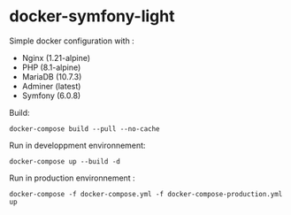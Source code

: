 # docker-symfony-light

Simple docker configuration with :
- Nginx (1.21-alpine)
- PHP (8.1-alpine)
- MariaDB (10.7.3)
- Adminer (latest)
- Symfony (6.0.8)

Build:
```shell
docker-compose build --pull --no-cache
```

Run in developpment environnement:

```shell
docker-compose up --build -d
```

Run in production environnement :

```shell
docker-compose -f docker-compose.yml -f docker-compose-production.yml up
```

